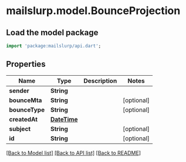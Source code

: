 # mailslurp.model.BounceProjection

## Load the model package
```dart
import 'package:mailslurp/api.dart';
```

## Properties
Name | Type | Description | Notes
------------ | ------------- | ------------- | -------------
**sender** | **String** |  | 
**bounceMta** | **String** |  | [optional] 
**bounceType** | **String** |  | [optional] 
**createdAt** | [**DateTime**](DateTime) |  | 
**subject** | **String** |  | [optional] 
**id** | **String** |  | [optional] 

[[Back to Model list]](../README#documentation-for-models) [[Back to API list]](../README#documentation-for-api-endpoints) [[Back to README]](../README)


